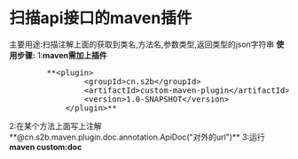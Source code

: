 # 扫描api接口的maven插件
主要用途:扫描注解上面的获取到类名,方法名,参数类型,返回类型的json字符串
**使用步骤:**
1:**maven需加上插件**
<pre>
        **&lt;plugin&gt;
                &lt;groupId&gt;cn.s2b&lt;/groupId&gt;
                &lt;artifactId&gt;custom-maven-plugin&lt;/artifactId&gt;
                &lt;version&gt;1.0-SNAPSHOT&lt;/version&gt;
            &lt;/plugin&gt;**
</pre>
2:在某个方法上面写上注解**@cn.s2b.maven.plugin.doc.annotation.ApiDoc("对外的url")**
3:运行**maven custom:doc**